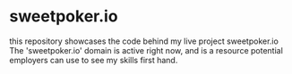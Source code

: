 # sweetpoker.io
this repository showcases the code behind my live project sweetpoker.io
The 'sweetpoker.io' domain is active right now, and is a resource potential employers can use to see my skills first hand.
